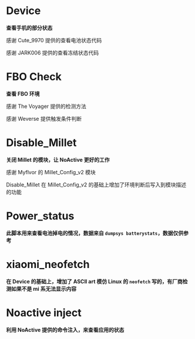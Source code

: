 # Device

**查看手机的部分状态**

感谢 Cute_9970 提供的查看电池状态代码

感谢 JARK006 提供的查看冻结状态代码

# FBO Check

**查看 FBO 环境**

感谢 The Voyager 提供的检测方法

感谢 Weverse 提供触发条件判断

# Disable_Millet

**关闭 Millet 的模块，让 NoActive 更好的工作**

感谢 Myflvor 的 Millet_Config_v2 模块

Disable_Millet 在 Millet_Config_v2 的基础上增加了环境判断后写入到模块描述的功能

# Power_status

**此脚本用来查看电池掉电的情况，数据来自 `dumpsys batterystats`，数据仅供参考**

# xiaomi_neofetch

**在 Device 的基础上，增加了 ASCII art 模仿 Linux 的 `neofetch` 写的，有厂商检测如果不是 mi 系无法显示内容**

# Noactive inject

**利用 NoActive 提供的命令注入，来查看应用的状态**
